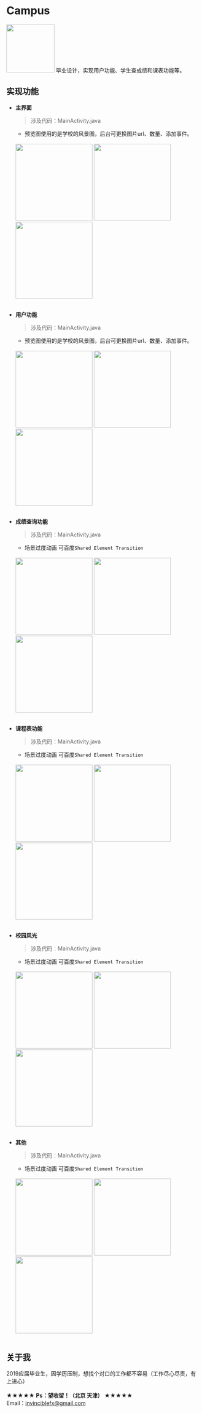 # Campus

<img width="125" height="125" src="https://github.com/ZoomZFX/Campus/blob/master/ic_launcher_foreground.png"/>
毕业设计，实现用户功能、学生查成绩和课表功能等。
<br>

实现功能
----
* **主界面**
  > 涉及代码：MainActivity.java
  * 预览图使用的是学校的风景图，后台可更换图片url、数量、添加事件。
  <br><br>
  <img width="200px" style="max-width:100%;" src="https://github.com/ZoomZFX/Campus/blob/master/1.jpg"/>
  <img width="200px" style="max-width:100%;" src="https://github.com/ZoomZFX/Campus/blob/master/2.png"/>
  <img width="200px" style="max-width:100%;" src="https://github.com/ZoomZFX/Campus/blob/master/3.png"/>
  <br><br>

* **用户功能**
  > 涉及代码：MainActivity.java
  * 预览图使用的是学校的风景图，后台可更换图片url、数量、添加事件。
  <br><br>
  <img width="200px" style="max-width:100%;" src="https://github.com/ZoomZFX/Campus/blob/master/1.jpg"/>
  <img width="200px" style="max-width:100%;" src="https://github.com/ZoomZFX/Campus/blob/master/2.png"/>
  <img width="200px" style="max-width:100%;" src="https://github.com/ZoomZFX/Campus/blob/master/3.png"/>
  <br><br>

* **成绩查询功能**
  > 涉及代码：MainActivity.java
  * 场景过度动画 可百度`Shared Element Transition`
  <br><br>
  <img width="200px" style="max-width:100%;" src="https://github.com/ZoomZFX/Campus/blob/master/1.jpg"/>
  <img width="200px" style="max-width:100%;" src="https://github.com/ZoomZFX/Campus/blob/master/2.png"/>
  <img width="200px" style="max-width:100%;" src="https://github.com/ZoomZFX/Campus/blob/master/3.png"/>
  <br><br>

* **课程表功能**
  > 涉及代码：MainActivity.java
  * 场景过度动画 可百度`Shared Element Transition`
  <br><br>
  <img width="200px" style="max-width:100%;" src="https://github.com/ZoomZFX/Campus/blob/master/1.jpg"/>
  <img width="200px" style="max-width:100%;" src="https://github.com/ZoomZFX/Campus/blob/master/2.png"/>
  <img width="200px" style="max-width:100%;" src="https://github.com/ZoomZFX/Campus/blob/master/3.png"/>
  <br><br>

* **校园风光**
  > 涉及代码：MainActivity.java
  * 场景过度动画 可百度`Shared Element Transition`
  <br><br>
  <img width="200px" style="max-width:100%;" src="https://github.com/ZoomZFX/Campus/blob/master/1.jpg"/>
  <img width="200px" style="max-width:100%;" src="https://github.com/ZoomZFX/Campus/blob/master/2.png"/>
  <img width="200px" style="max-width:100%;" src="https://github.com/ZoomZFX/Campus/blob/master/3.png"/>
  <br><br>

* **其他**
  > 涉及代码：MainActivity.java
  * 场景过度动画 可百度`Shared Element Transition`
  <br><br>
  <img width="200px" style="max-width:100%;" src="https://github.com/ZoomZFX/Campus/blob/master/1.jpg"/>
  <img width="200px" style="max-width:100%;" src="https://github.com/ZoomZFX/Campus/blob/master/2.png"/>
  <img width="200px" style="max-width:100%;" src="https://github.com/ZoomZFX/Campus/blob/master/3.png"/>
  <br><br>


关于我
----
2019应届毕业生，因学历压制，想找个对口的工作都不容易（工作尽心尽责，有上进心）   
<br>★★★★★   **Ps：望收留！（北京 天津）**   ★★★★★
<br>Email：invinciblefx@gmail.com
